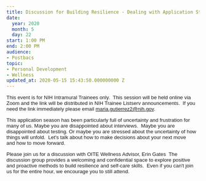 ```yaml
---
title: Discussion for Building Resilience - Dealing with Application Stress and Disappointments
date:
  year: 2020
  month: 5
  day: 22
start: 1:00 PM
end: 2:00 PM
audience:
- Postbacs
topic:
- Personal Development
- Wellness
updated_at: 2020-05-15 15:43:50.000000000 Z
---
```

<span style="font-family: arial, helvetica, sans-serif; font-size:
10pt;">This event is for NIH Intramural Trainees only.  This session
will be held online via Zoom and the link will be distributed in NIH
Trainee Listserv announcements.  If you need the link immediately please
email maria.gutierrez2@nih.gov.</span>

<span style="font-family: arial, helvetica, sans-serif; font-size:
10pt;">This application season has been particularly full of uncertainty
and frustration for many of us. Maybe you are disappointed about
interviews.  Maybe you are disappointed about testing. Or maybe you are
stressed about the uncertainty of how things will unfold.  Let's talk
about how to make decisions about your next move and how to move
forward.   </span>

<span style="font-family: arial, helvetica, sans-serif; font-size:
10pt;">Please join us for a discussion with OITE Wellness Advisor, Erin
Gates  The discussion group provides a welcoming and confidential space
to explore positive and proactive methods to build resilience and
self-care skills.  Even if you can\'t join us for the entire hour, we
encourage you to still attend.  </span>

 

 
